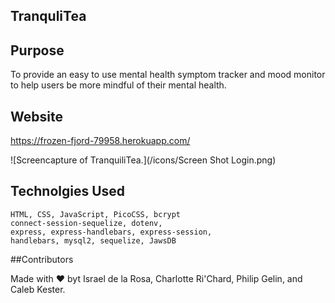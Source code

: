 ## TranquliTea

## Purpose 

To provide an easy to use mental 
health symptom tracker and mood
monitor to help users be more 
mindful of their mental health.
 
## Website

https://frozen-fjord-79958.herokuapp.com/

![Screencapture of TranquiliTea.](/icons/Screen Shot Login.png)

## Technolgies Used

    HTML, CSS, JavaScript, PicoCSS, bcrypt
    connect-session-sequelize, dotenv,
    express, express-handlebars, express-session,
    handlebars, mysql2, sequelize, JawsDB


##Contributors

Made with ❤️ byt Israel de la Rosa, Charlotte Ri'Chard, Philip Gelin, and Caleb Kester.
